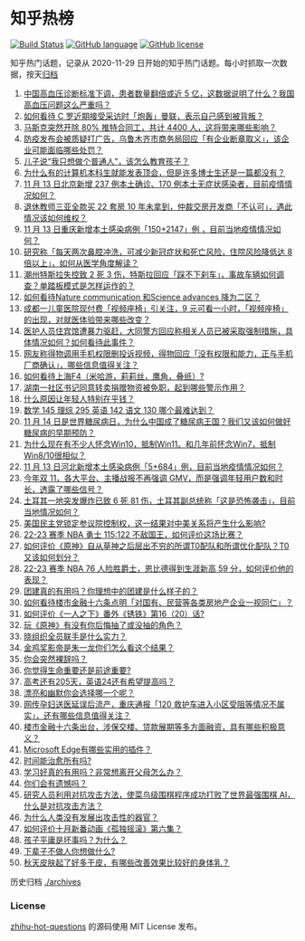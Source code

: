 # 知乎热榜
[![Build Status](https://github.com/ToWeLong/zhihu-hot-questions/workflows/CI/badge.svg)](https://github.com/ToWeLong/zhihu-hot-questions/actions)
[![GitHub language](https://img.shields.io/badge/language-golang-orange.svg)](https://golang.org/)
[![GitHub license](https://img.shields.io/github/license/ToWeLong/zhihu-hot-questions)](https://github.com/ToWeLong/zhihu-hot-questions/blob/main/LICENSE)

知乎热门话题，记录从 2020-11-29 日开始的知乎热门话题。每小时抓取一次数据，按天[归档](./archives)

<!-- BEGIN -->

1. [中国高血压诊断标准下调，患者数量翻倍或近 5 亿，这数据说明了什么？我国高血压问题这么严重吗？](https://www.zhihu.com/question/566418419)
1. [如何看待 C 罗近期接受采访时「炮轰」曼联，表示自己感到被背叛？](https://www.zhihu.com/question/566579585)
1. [马斯克突然开除 80% 推特合同工，共计 4400 人，这将带来哪些影响？](https://www.zhihu.com/question/566591100)
1. [防疫发布会被质疑打广告，乌鲁木齐市商务局回应「有企业断章取义」，该企业可能面临哪些处罚？](https://www.zhihu.com/question/566578143)
1. [儿子说“我只想做个普通人”，该怎么教育孩子？](https://www.zhihu.com/question/565584514)
1. [为什么有的计算机本科生就能发表顶会，但是许多博士生还是一篇都没有？](https://www.zhihu.com/question/565784411)
1. [11 月 13 日北京新增 237 例本土确诊、170 例本土无症状感染者，目前疫情情况如何？](https://www.zhihu.com/question/566580103)
1. [退休教师三亚全款买 22 套房 10 年未拿到，仲裁交房开发商「不认可」，遇此情况该如何维权？](https://www.zhihu.com/question/566439580)
1. [11 月 13 日重庆新增本土感染病例「150+2147」例 ，目前当地疫情情况如何？](https://www.zhihu.com/question/566580410)
1. [研究称「每天两次鼻腔冲洗，可减少新冠症状和死亡风险，住院风险降低达 8 倍以上」，如何从医学角度解读？](https://www.zhihu.com/question/566580813)
1. [潮州特斯拉失控致 2 死 3 伤，特斯拉回应「踩不下刹车」，事故车辆如何调查？单踏板模式是怎样运作的？](https://www.zhihu.com/question/566445676)
1. [如何看待Nature communication 和Science advances 降为二区？](https://www.zhihu.com/question/305397030)
1. [成都一儿童医院现付费「视频座椅」引关注，9 元可看一小时，「视频座椅」的出现，对就医体验带来哪些改变？](https://www.zhihu.com/question/565839156)
1. [医护人员住宾馆遭暴力驱赶，大同警方回应称相关人员已被采取强制措施，具体情况如何？如何看待此事件？](https://www.zhihu.com/question/566454472)
1. [网友称得物调用手机权限删投诉视频，得物回应「没有权限和能力，正与手机厂商确认」，哪些信息值得关注？](https://www.zhihu.com/question/566439102)
1. [如何看待上海F4（米哈游，莉莉丝，鹰角，叠纸）?](https://www.zhihu.com/question/462297290)
1. [湖南一社区书记同意转卖捐赠物资被免职，起到哪些警示作用？](https://www.zhihu.com/question/566016407)
1. [什么原因让年轻人特别在乎钱？](https://www.zhihu.com/question/566015307)
1. [数学 145 理综 295 英语 142 语文 130 哪个最难达到？](https://www.zhihu.com/question/561231987)
1. [11 月 14 日是世界糖尿病日，为什么中国成了糖尿病王国？我们又该如何做好糖尿病的早期预防？](https://www.zhihu.com/question/565784481)
1. [为什么现在有不少人怀念Win10，抵制Win11。和几年前怀念Win7，抵制Win8/10很相似？](https://www.zhihu.com/question/472244909)
1. [11 月 13 日河北新增本土感染病例「5+684」例，目前当地疫情情况如何？](https://www.zhihu.com/question/566579258)
1. [今年双 11，各大平台、主播战报不再强调 GMV，而是强调年轻用户数和时长，透露了哪些信号？](https://www.zhihu.com/question/566272268)
1. [土耳其一地突发爆炸已致 6 死 81 伤，土耳其副总统称「这是恐怖袭击」，目前当地情况如何？](https://www.zhihu.com/question/566586556)
1. [美国民主党锁定参议院控制权，这一结果对中美关系将产生什么影响?](https://www.zhihu.com/question/566412371)
1. [22-23 赛季 NBA 勇士 115:122 不敌国王，如何评价这场比赛？](https://www.zhihu.com/question/566585306)
1. [如何评价《原神》自从草神之后层出不穷的所谓T0配队和所谓优化配队？T0又该如何划分？](https://www.zhihu.com/question/566021050)
1. [22-23 赛季 NBA 76 人险胜爵士，恩比德得到生涯新高 59 分，如何评价他的表现？](https://www.zhihu.com/question/566581072)
1. [团建真的有用吗？你理想中的团建是什么样子的？](https://www.zhihu.com/question/566590891)
1. [如何看待楼市金融十六条点明「对国有、民营等各类房地产企业一视同仁」？](https://www.zhihu.com/question/566447217)
1. [如何评价《一人之下》番外《锈铁》第16（20）话?](https://www.zhihu.com/question/566095512)
1. [玩《原神》有没有你后悔抽了或没抽的角色？](https://www.zhihu.com/question/520576400)
1. [晓组织全员联手是什么实力？](https://www.zhihu.com/question/431299094)
1. [金鸡奖影帝是朱一龙你们怎么看这个结果？](https://www.zhihu.com/question/566432618)
1. [你会突然裸辞吗？](https://www.zhihu.com/question/566385854)
1. [你觉得生命重要还是前途重要?](https://www.zhihu.com/question/566274082)
1. [高考还有205天，英语24还有希望提高吗？](https://www.zhihu.com/question/566463091)
1. [漂亮和幽默你会选择哪一个呢？](https://www.zhihu.com/question/564964168)
1. [网传孕妇送医延误后流产，重庆通报「120 救护车进入小区受阻等情况不属实」，还有哪些信息值得关注？](https://www.zhihu.com/question/566577988)
1. [楼市金融十六条出台，涉保交楼、贷款展期等多方面融资，具有哪些积极意义？](https://www.zhihu.com/question/566446556)
1. [Microsoft Edge有哪些实用的插件？](https://www.zhihu.com/question/49893660)
1. [时间能治愈所有吗?](https://www.zhihu.com/question/565256075)
1. [学习好真的有用吗？非常想离开父母怎么办？](https://www.zhihu.com/question/566413897)
1. [你们会有遗憾吗？](https://www.zhihu.com/question/558151352)
1. [研究人员利用对抗攻击方法，使菜鸟级围棋程序成功打败了世界最强围棋 AI，什么是对抗攻击方法？](https://www.zhihu.com/question/566400168)
1. [为什么人类没有发展出攻击性的器官？](https://www.zhihu.com/question/406918539)
1. [如何评价十月新番动画《孤独摇滚》第六集？](https://www.zhihu.com/question/566346545)
1. [孩子平庸是坏事吗？为什么？](https://www.zhihu.com/question/566320008)
1. [下辈子不做人你想做什么?](https://www.zhihu.com/question/558271560)
1. [秋天皮肤起了好多干皮，有哪些改善效果比较好的身体乳？](https://www.zhihu.com/question/564226904)

<!-- END -->

历史归档 [./archives](./archives)


### License
[zhihu-hot-questions](https://github.com/towelong/zhihu-hot-questions) 的源码使用 MIT License 发布。